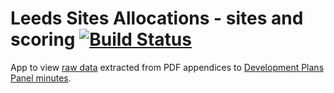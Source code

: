# Leeds Sites Allocations - sites and scoring [![Build Status](https://travis-ci.org/rgarner/lcc-site-allocations.svg?branch=master)](https://travis-ci.org/rgarner/lcc-site-allocations)

App to view [raw data](https://github.com/rgarner/lcc-site-allocations-data) extracted from PDF appendices to
[Development Plans Panel minutes](http://democracy.leeds.gov.uk/mgAi.aspx?ID=52352#mgDocuments).



